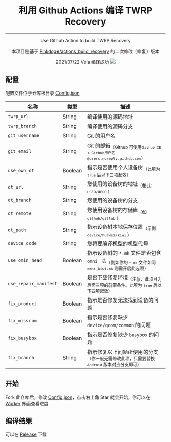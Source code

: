 <h1 align="center"> 利用 Github Actions 编译 TWRP Recovery</h1>

---

<p align="center">
	Use Github Action to build TWRP Recovery
</p>

<p align="center">
	本项目是基于 <a href="https://github.com/Pinkdoge/actions_build_recovery">Pinkdoge/actions_build_recovery</a> 的二次修改（修复）版本
</p>

<p align="center">
	2021/07/22 Vela 编译成功
	<img src="https://img.mukewang.com/user/60f8488e0001932204580033.jpg"/>
</p>

## 配置

配置文件位于仓库根目录 [Config.json](config.json)

| 名称               | 类型    | 描述                                                         |
| ------------------ | ------- | ------------------------------------------------------------ |
| `twrp_url`     | String  | 编译使用的源码地址                                        |
| `twrp_branch`  | String  | 编译使用的源码分支                                        |
| `git_username` | String  | Git 的用户名                                            |
| `git_email`    | String  | Git 的邮箱<sub>（Github 可使用`Github ID + Github用户名@users.noreply.github.com`）</sub> |
| `use_own_dt`   | Boolean | 指示是否使用个人设备树<sub>（此项为 `true` 后以下三项起效）</sub>  |
| `dt_url`           | String  | 您使用的设备树的地址<sub>（格式: `USER/REPO` ）</sub>                |
| `dt_branch`    | String  | 您使用的设备树的分支                                         |
| `dt_remote`        | String  | 您使用设备树的存储库<sub>（如 `github/gitlab` ）</sub>               |
| `dt_path`      | String  | 指示设备树本地保存位置<sub>（示例 `device/huawei/kiwi` ）</sub>      |
| `device_code`  | String  | 您将要编译机型的机型代号                                     |
| `use_omin_head`  | Boolean  | 指示设备树的 `*.mk` 文件是否包含 `omni_` 头<sub>（例如你的 `*.mk` 文件如同 `omni_kiwi.mk` 则需开启此选项）</sub>                                     |
| `use_repair_manifest`  | Boolean | 是否下载修复环境<sub>（注意，此项目为后面三项的前置条件。此项为 `true` 后以下四项起效） </sub>                              |
| `fix_product`  | Boolean | 指示是否修复无法找到设备的问题                               |
| `fix_misscom`  | Boolean | 指示是否修复缺少 `device/qcom/common` 的问题                   |
| `fix_busybox`      | Boolean | 指示是否修复缺少 `busybox` 的问题                              |
| `fix_branch`       | String  | 指示修复以上问题所使用的分支<sub>（你一般无需修改此项，只需要替换 `Android` 版本对应分支即可） </sub>                                 |

## 开始

Fork 此仓库后，修改 [Config.json](config.json)，点击右上角 Star 就会开始，你可以在 [Worker](../../actions) 界面查看进度

## 编译结果
可以在 [Release](../../releases) 下载
